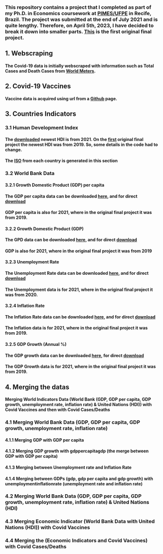 ### This repository contains a project that I completed as part of my Ph.D. in Economics coursework at [PIMES/UFPE](https://sites.google.com/view/pimes/principal) in Recife, Brazil. The project was submitted at the end of July 2021 and is quite lengthy. Therefore, on April 5th, 2023, I have decided to break it down into smaller parts. [This](https://github.com/andreluizcoelho/Covid-19-Project/blob/main/covid19project_andreluizcoelho.ipynb) is the first original final project.

## 1. Webscraping 
#### The Covid-19 data is initially webscraped with information such as Total Cases and Death Cases from [World Meters](https://www.worldometers.info/coronavirus/). 


## 2. Covid-19 Vaccines
#### Vaccine data is acquired using url from a [Github](https://raw.githubusercontent.com/owid/covid-19-data/master/public/data/vaccinations/vaccinations.csv) page.

## 3. Countries Indicators 
### 3.1 Human Development Index
#### The [downloaded](https://hdr.undp.org/data-center/human-development-index#/indicies/HDI) newest HDI is from 2021. On the [first](https://github.com/andreluizcoelho/Covid-19-Project/blob/main/covid19project_andreluizcoelho.ipynb) original final project the newest HDI was from 2019. So, some details in the code had to change.
#### The [ISO](https://www.iso.org/standards.html) from each country is generated in this section
### 3.2 World Bank Data
#### 3.2.1 Growth Domestic Product (GDP) per capita
#### The GDP per capita data can be downloaded [here](https://data.worldbank.org/indicator/NY.GDP.PCAP.CD), and for direct [download](https://api.worldbank.org/v2/en/indicator/NY.GDP.PCAP.CD?downloadformat=excel)
#### GDP per capita is also for 2021, where in the original final project it was from 2019. 
#### 3.2.2 Growth Domestic Product (GDP) 
#### The GPD data can be downloaded [here](https://data.worldbank.org/indicator/NY.GDP.MKTP.CD), and for direct [download](https://api.worldbank.org/v2/en/indicator/NY.GDP.MKTP.CD?downloadformat=excel)
#### GDP is also for 2021, where in the original final project it was from 2019 
#### 3.2.3 Unemployment Rate 
#### The Unemployment Rate data can be downloaded [here](https://data.worldbank.org/indicator/SL.UEM.TOTL.ZS), and for direct [download](https://api.worldbank.org/v2/en/indicator/SL.UEM.TOTL.ZS?downloadformat=excel)
#### The Unemployment data is for 2021, where in the original final project it was from 2020.
#### 3.2.4 Inflation Rate 
#### The Inflation Rate data can be downloaded [here](https://data.worldbank.org/indicator/FP.CPI.TOTL.ZG), and for direct [download](https://api.worldbank.org/v2/en/indicator/FP.CPI.TOTL.ZG?downloadformat=excel)
#### The Inflation data is for 2021, where in the original final project it was from 2019.
#### 3.2.5 GDP Growth (Annual %) 
#### The GDP growth data can be downloaded [here](https://data.worldbank.org/indicator/NY.GDP.MKTP.KD.ZG), for direct [download](https://api.worldbank.org/v2/en/indicator/NY.GDP.MKTP.KD.ZG?downloadformat=excel)
#### The GDP Growth data is for 2021, where in the original final project it was from 2019.
## 4. Merging the datas
#### Merging World Indicators Data (World Bank (GDP, GDP per capita, GDP growth, unemployment rate, inflation rate) & United Nations (HDI)) with Covid Vaccines and then with Covid Cases/Deaths
### 4.1 Merging World Bank Data (GDP, GDP per capita, GDP growth, unemployment rate, inflation rate)
#### 4.1.1 Merging GDP with GDP per capita
#### 4.1.2 Merging GDP growth with gdppercapitagdp (the merge between GDP with GDP per capita)
#### 4.1.3 Merging between Unemployment rate and Inflation Rate
#### 4.1.4 Merging between GDPs (gdp, gdp per capita and gdp growth) with unemploymentinflationrate (unemployment rate and inflation rate)
### 4.2 Merging World Bank Data (GDP, GDP per capita, GDP growth, unemployment rate, inflation rate) & United Nations (HDI)
### 4.3 Merging Economic Indicator (World Bank Data with United Nations (HDI)) with Covid Vaccines
### 4.4 Merging the (Economic Indicators and Covid Vaccines) with Covid Cases/Deaths
